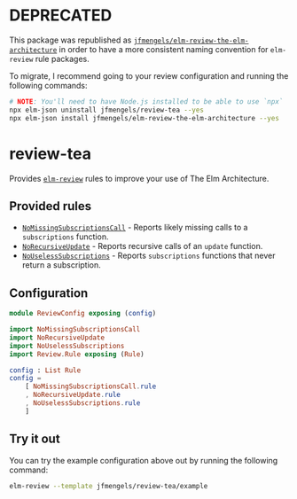 # DEPRECATED

This package was republished as [`jfmengels/elm-review-the-elm-architecture`](https://package.elm-lang.org/packages/jfmengels/elm-review-the-elm-architecture/latest/) in order to have a more consistent naming convention for `elm-review` rule packages.

To migrate, I recommend going to your review configuration and running the following commands:

```bash
# NOTE: You'll need to have Node.js installed to be able to use `npx`
npx elm-json uninstall jfmengels/review-tea --yes
npx elm-json install jfmengels/elm-review-the-elm-architecture --yes
```

# review-tea

Provides [`elm-review`](https://package.elm-lang.org/packages/jfmengels/elm-review/latest/) rules to improve your use of The Elm Architecture.


## Provided rules

- [`NoMissingSubscriptionsCall`](https://package.elm-lang.org/packages/jfmengels/review-tea/1.1.1/NoMissingSubscriptionsCall) - Reports likely missing calls to a `subscriptions` function.
- [`NoRecursiveUpdate`](https://package.elm-lang.org/packages/jfmengels/review-tea/1.1.1/NoRecursiveUpdate) - Reports recursive calls of an `update` function.
- [`NoUselessSubscriptions`](https://package.elm-lang.org/packages/jfmengels/review-tea/1.1.1/NoUselessSubscriptions) - Reports `subscriptions` functions that never return a subscription.


## Configuration

```elm
module ReviewConfig exposing (config)

import NoMissingSubscriptionsCall
import NoRecursiveUpdate
import NoUselessSubscriptions
import Review.Rule exposing (Rule)

config : List Rule
config =
    [ NoMissingSubscriptionsCall.rule
    , NoRecursiveUpdate.rule
    , NoUselessSubscriptions.rule
    ]
```

## Try it out

You can try the example configuration above out by running the following command:

```bash
elm-review --template jfmengels/review-tea/example
```
